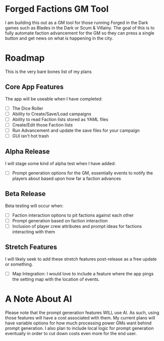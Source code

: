 # Forged Factions GM Tool
I am building this out as a GM tool for those running Forged in the Dark games such as Blades in the Dark or Scum & Villainy. The goal of this is to fully automate faction advancement for the GM so they can press a single button and get news on what is happening in the city.

# Roadmap
This is the very bare bones list of my plans

## Core App Features
The app will be useable when I have completed:
- [ ] The Dice Roller
- [ ] Ability to Create/Save/Load campaigns
- [ ] Ability to read Faction lists stored as YAML files
- [ ] Create/Edit those Faction lists
- [ ] Run Advancement and update the save files for your campaign
- [ ] GUI isn't hot trash

## Alpha Release
I will stage some kind of alpha test when I have added:
- [ ] Prompt generation options for the GM, essentially events to notify the players about based upon how far a faction advances

## Beta Release
Beta testing will occur when:
- [ ] Faction interaction options to pit factions against each other
- [ ] Prompt generation based on faction interaction
- [ ] Inclusion of player crew attributes and prompt ideas for factions interacting with them

## Stretch Features
I will likely seek to add these stretch features post-release as a free update or something.
- [ ] Map Integration: I would love to include a feature where the app pings the setting map with the location of events.

# A Note About AI
Please note that the prompt generation features WILL use AI. As such, using those features will have a cost associated with them. My current plans will have variable options for how much processing power GMs want behind prompt generation. I also plan to include local logic for prompt generation eventually in order to cut down costs even more for the end user.
